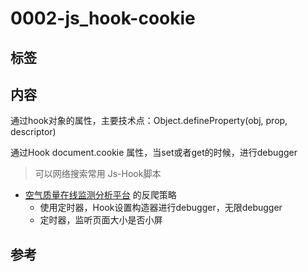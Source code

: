 # 0002-js_hook-cookie

## 标签

## 内容

通过hook对象的属性，主要技术点：Object.defineProperty(obj, prop, descriptor)

通过Hook document.cookie 属性，当set或者get的时候，进行debugger

> 可以网络搜索常用 Js-Hook脚本

- [空气质量在线监测分析平台](https://www.aqistudy.cn) 的反爬策略
  - 使用定时器，Hook设置构造器进行debugger，无限debugger
  - 定时器，监听页面大小是否小屏

## 参考
